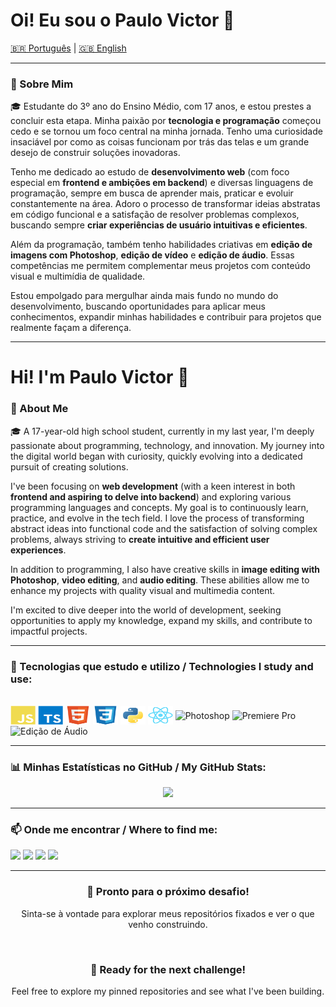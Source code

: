 <h1>Oi! Eu sou o Paulo Victor 👋</h1>

<p>
  <a href="#portugues">🇧🇷 Português</a> | <a href="#english">🇬🇧 English</a>
</p>

---

<a id="portugues"></a>
### 🌟 Sobre Mim

<p>
  🎓 Estudante do 3º ano do Ensino Médio, com 17 anos, e estou prestes a concluir esta etapa. Minha paixão por <b>tecnologia e programação</b> começou cedo e se tornou um foco central na minha jornada. Tenho uma curiosidade insaciável por como as coisas funcionam por trás das telas e um grande desejo de construir soluções inovadoras.
</p>
<p>
  Tenho me dedicado ao estudo de <b>desenvolvimento web</b> (com foco especial em <b>frontend e ambições em backend</b>) e diversas linguagens de programação, sempre em busca de aprender mais, praticar e evoluir constantemente na área. Adoro o processo de transformar ideias abstratas em código funcional e a satisfação de resolver problemas complexos, buscando sempre <b>criar experiências de usuário intuitivas e eficientes</b>.
</p>
<p>
  Além da programação, também tenho habilidades criativas em <b>edição de imagens com Photoshop</b>, <b>edição de vídeo</b> e <b>edição de áudio</b>. Essas competências me permitem complementar meus projetos com conteúdo visual e multimídia de qualidade.
</p>
<p>
  Estou empolgado para mergulhar ainda mais fundo no mundo do desenvolvimento, buscando oportunidades para aplicar meus conhecimentos, expandir minhas habilidades e contribuir para projetos que realmente façam a diferença.
</p>

---

<a id="english"></a>
<h1>Hi! I'm Paulo Victor 👋</h1>

### 🌟 About Me

<p>
  🎓 A 17-year-old high school student, currently in my last year, I'm deeply passionate about programming, technology, and innovation. My journey into the digital world began with curiosity, quickly evolving into a dedicated pursuit of creating solutions.
</p>
<p>
  I've been focusing on <b>web development</b> (with a keen interest in both <b>frontend and aspiring to delve into backend</b>) and exploring various programming languages and concepts. My goal is to continuously learn, practice, and evolve in the tech field. I love the process of transforming abstract ideas into functional code and the satisfaction of solving complex problems, always striving to <b>create intuitive and efficient user experiences</b>.
</p>
<p>
  In addition to programming, I also have creative skills in <b>image editing with Photoshop</b>, <b>video editing</b>, and <b>audio editing</b>. These abilities allow me to enhance my projects with quality visual and multimedia content.
</p>
<p>
  I'm excited to dive deeper into the world of development, seeking opportunities to apply my knowledge, expand my skills, and contribute to impactful projects.
</p>

---

### 🚀 Tecnologias que estudo e utilizo / Technologies I study and use:
<div style="display: inline_block"><br>
  <img align="center" alt="JavaScript" height="30" width="40" src="https://raw.githubusercontent.com/devicons/devicon/master/icons/javascript/javascript-plain.svg">
  <img align="center" alt="TypeScript" height="30" width="40" src="https://raw.githubusercontent.com/devicons/devicon/master/icons/typescript/typescript-plain.svg">
  <img align="center" alt="HTML5" height="30" width="40" src="https://raw.githubusercontent.com/devicons/devicon/master/icons/html5/html5-original.svg">
  <img align="center" alt="CSS3" height="30" width="40" src="https://raw.githubusercontent.com/devicons/devicon/master/icons/css3/css3-original.svg">
  <img align="center" alt="Python" height="30" width="40" src="https://raw.githubusercontent.com/devicons/devicon/master/icons/python/python-original.svg">
  <img align="center" alt="React" height="30" width="40" src="https://raw.githubusercontent.com/devicons/devicon/master/icons/react/react-original.svg">
  <img align="center" alt="Photoshop" height="30" width="40" src="https://upload.wikimedia.org/wikipedia/commons/a/af/Adobe_Photoshop_CC_icon.svg">
  <img align="center" alt="Premiere Pro" height="30" width="40" src="https://upload.wikimedia.org/wikipedia/commons/4/40/Adobe_Premiere_Pro_CC_icon.svg">
  <img align="center" alt="Edição de Áudio" height="30" width="40" src="https://img.icons8.com/fluency/48/audio-wave--v1.png">
</div>


---

### 📊 Minhas Estatísticas no GitHub / My GitHub Stats:

<div align="center">
  <img src="https://github-readme-stats.vercel.app/api/top-langs/?username=paulovrl0624&layout=compact&theme=dark&locale=pt-br&cache_seconds=1800" />
</div>


---

### 📫 Onde me encontrar / Where to find me:
<div>
  <a href="https://www.instagram.com/paulovrl16/" target="_blank"><img src="https://img.shields.io/badge/INSTAGRAM-ff69b4?style=for-the-badge&logo=instagram&logoColor=white"></a>
  <a href="https://discord.gg/ytGWhAXv" target="_blank"><img src="https://img.shields.io/badge/DISCORD-7289DA?style=for-the-badge&logo=discord&logoColor=white"></a> 
  <a href="mailto:pvrioslima@gmail.com"><img src="https://img.shields.io/badge/GMAIL-EA4335?style=for-the-badge&logo=gmail&logoColor=white"></a>
  <a href="https://www.linkedin.com/in/paulo-victor-915b20271/" target="_blank"><img src="https://img.shields.io/badge/LINKEDIN-blue?style=for-the-badge&logo=linkedin&logoColor=white"></a> 
</div>

---

<div align="center">
  <h3>🚀 Pronto para o próximo desafio!</h3>
  <p>Sinta-se à vontade para explorar meus repositórios fixados e ver o que venho construindo.</p>
  <br>
  <h3>🚀 Ready for the next challenge!</h3>
  <p>Feel free to explore my pinned repositories and see what I've been building.</p>
</div>

